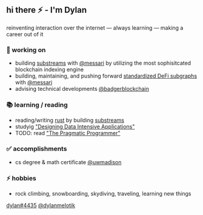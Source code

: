 ## hi there ⚡ - I'm Dylan

reinventing interaction over the internet — always learning — making a career out of it

### 🔭 working on

- building [substreams](https://substreams.streamingfast.io/) with [@messari](https://github.com/messari/substreams) by utilizing the most sophisitcated blockchain indexing engine
- building, maintaining, and pushing forward [standardized DeFi subgraphs](https://github.com/messari/subgraphs) with [@messari](https://messari.io/)
- advising technical developments [@badgerblockchain](https://www.badgerblockchain.com/)

### 📚 learning / reading

- reading/writing [rust](https://www.rust-lang.org/) by building [substreams](https://substreams.streamingfast.io/)
- studyig ["Designing Data Intensive Applications"](https://www.oreilly.com/library/view/designing-data-intensive-applications/9781491903063/)
- TODO: read ["The Pragmatic Programmer"](https://pragprog.com/titles/tpp20/the-pragmatic-programmer-20th-anniversary-edition/)

### ✅ accomplishments

- cs degree & math certificate [@uwmadison](https://www.cs.wisc.edu/) 

### ⚡ hobbies

- rock climbing, snowboarding, skydiving, traveling, learning new things

[dylan#4435](https://discord.com/users/956569388952223744) [@dylanmelotik](https://twitter.com/dylanmelotik)


<!--
**dmelotik/dmelotik** is a ✨ _special_ ✨ repository because its `README.md` (this file) appears on your GitHub profile.
-->
